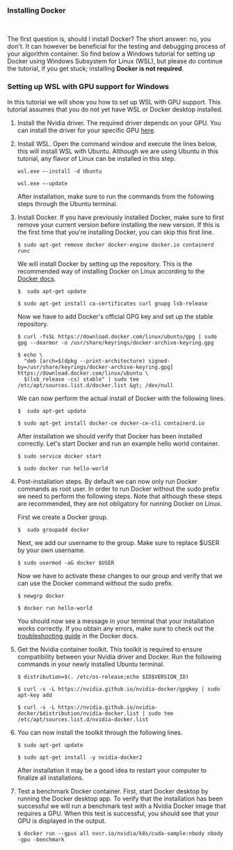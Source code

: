 **<h3 class="text-center text-bold">Installing Docker</h3>**
<br>

The first question is, should I install Docker?
The short answer: no, you don't. It can however be beneficial for the testing and debugging process of your algorithm container. So find below a Windows tutorial for setting up Docker using Windows Subsystem for Linux (WSL), but please do continue the tutorial, if you get stuck; installing __Docker is not required__.

### **Setting up WSL with GPU support for Windows**

In this tutorial we will show you how to  set up WSL with GPU support. This tutorial assumes that you do not yet have WSL or Docker desktop installed. 

1. Install the Nvidia driver. The required driver depends on your GPU. You can install the driver for your specific GPU [here](https://www.nvidia.com/Download/index.aspx?lang=en-us). 

2. Install WSL. Open the command window and execute the lines below, this will install WSL with Ubuntu. Although we are using Ubuntu in this tutorial, any flavor of Linux can be installed in this step. 

	``` 
	wsl.exe –-install -d Ubuntu 
	``` 

	``` 
	wsl.exe –-update
	``` 				

	After installation, make sure to run the commands from the following steps through the Ubuntu terminal. 

3. Install Docker. If you have previously installed Docker, make sure to first remove your current version before installing the new version. If this is the first time that you're installing Docker, you can skip this first line.

	```
	$ sudo apt-get remove docker docker-engine docker.io containerd runc
	```		

	We will install Docker by setting up the repository. This is the recommended way of installing Docker on Linux according to the [Docker docs](https://docs.docker.com/engine/install/ubuntu/).

	```
	$  sudo apt-get update
	```

	```
	$ sudo apt-get install ca-certificates curl gnupg lsb-release
	```

	Now we have to add Docker's official GPG key and set up the stable repository.

	```
	$ curl -fsSL https://download.docker.com/linux/ubuntu/gpg | sudo gpg --dearmor -o /usr/share/keyrings/docker-archive-keyring.gpg
	```

	```
	$ echo \
	  "deb [arch=$(dpkg --print-architecture) signed-by=/usr/share/keyrings/docker-archive-keyring.gpg] https://download.docker.com/linux/ubuntu \
	  $(lsb_release -cs) stable" | sudo tee /etc/apt/sources.list.d/docker.list &gt; /dev/null
	```
	
	We can now perform the actual install of Docker with the following lines. 
	
	```
	$  sudo apt-get update
	```
	
	```
	$ sudo apt-get install docker-ce docker-ce-cli containerd.io
	```

	After installation we should verify that Docker has been installed correctly. Let's start Docker and run an example hello world container. 
	
	```
	$ sudo service docker start
	```

	```
	$ sudo docker run hello-world
	```

4. Post-installation steps. By default we can now only run Docker commands as root user. In order to run Docker without the sudo prefix we need to perform the following steps. Note that although these steps are recommended, they are not obligatory for running Docker on Linux.


	First we create a Docker group. 
	
	```
	$  sudo groupadd docker
	```
	
	Next, we  add our username to the group. Make sure to replace $USER by your own username. 
	
	```
	$ sudo usermod -aG docker $USER
	```

	Now we have to activate these changes to our group and verify that we can use the Docker command without the sudo prefix.
	
	```
	$ newgrp docker
	```
	
	```
	$ docker run hello-world
	```
	
	You should now see a message in your terminal that your installation works correctly. If you obtain any errors, make sure to check out the [troubleshooting guide](https://docs.docker.com/engine/install/linux-postinstall/#troubleshooting) in the Docker docs.  

5. Get the Nvidia container toolkit. This toolkit is required to ensure compatibility between your Nvidia driver and Docker. Run the following commands in your newly installed Ubuntu terminal.

	```
	$ distribution=$(. /etc/os-release;echo $ID$VERSION_ID)
	```

	```
	$ curl -s -L https://nvidia.github.io/nvidia-docker/gpgkey | sudo apt-key add
	``` 

	```
	$ curl -s -L https://nvidia.github.io/nvidia-docker/$distribution/nvidia-docker.list | sudo tee /etc/apt/sources.list.d/nvidia-docker.list
	```	

6. You can now install the toolkit through the following lines. 

	```
	$ sudo apt-get update
	```

	```
	$ sudo apt-get install -y nvidia-docker2
	```

	After installation it may be a good idea to restart your computer to finalize all installations. 

7. Test a benchmark Docker container.  First, start Docker desktop by running the Docker desktop app. To verify that the installation has been successful we will run a benchmark test with a Nvidia Docker image that requires a GPU. When this test is successful, you should see that your GPU is displayed in the output. 

	```
	$ docker run --gpus all nvcr.io/nvidia/k8s/cuda-sample:nbody nbody -gpu -benchmark               
	```
<br>